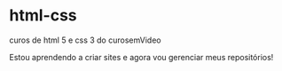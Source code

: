 # html-css
 curos de html 5 e css 3 do curosemVideo

Estou aprendendo a criar sites e agora vou gerenciar meus repositórios!
